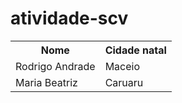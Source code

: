 # atividade-scv

<table>
 <tr>
  <th>Nome</th>
  <th>Cidade natal</th>
 </tr>
  <tr>
    <td>Rodrigo Andrade</td>
    <td>Maceio</td>
  </tr>
   <tr>
    <td>Maria Beatriz</td>
    <td>Caruaru</td>
  </tr>
</table>
